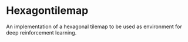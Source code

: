 # Hexagontilemap
An implementation of a hexagonal tilemap to be used as environment for deep reinforcement learning.
